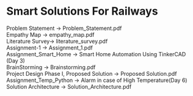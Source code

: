 # Smart Solutions For Railways
Problem Statement -> Problem_Statement.pdf<br/>
Empathy Map -> empathy_map.pdf<br/>
Literature Survey-> literature_survey.pdf<br/>
Assignment-1 -> Assignment_1.pdf<br/>
Assignment_Smart_Home -> Smart Home Automation Using TinkerCAD (Day 3) <br/>
BrainStorming -> Brainstorming.pdf <br/>
Project Design Phase I, Proposed Solution -> Proposed Solution.pdf <br/>
Assignment_Temp_Python -> Alarm in case of High Temperature(Day 6) <br/>
Solution Architecture -> Solution_Architecture.pdf
